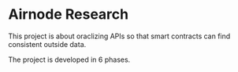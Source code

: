 # Airnode Research

This project is about oraclizing APIs so that smart contracts can find consistent outside data.

The project is developed in 6 phases.
